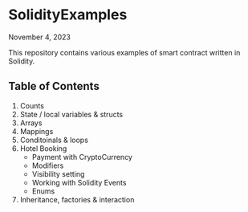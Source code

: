 # SolidityExamples

November 4, 2023

This repository contains various examples of smart contract written in Solidity.

## Table of Contents

1. Counts
2. State / local variables & structs
3. Arrays
4. Mappings
5. Conditoinals & loops
6. Hotel Booking
   - Payment with CryptoCurrency
   - Modifiers
   - Visibility setting
   - Working with Solidity Events
   - Enums
7. Inheritance, factories & interaction
